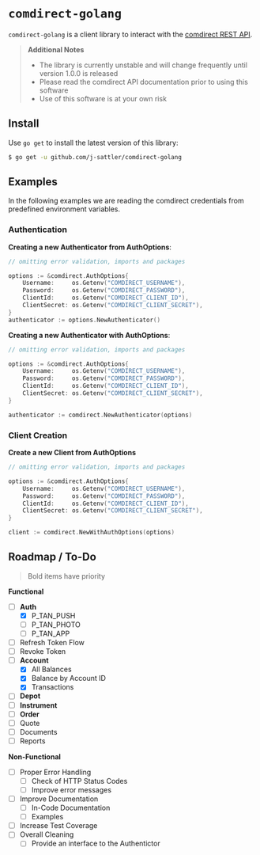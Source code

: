 `comdirect-golang`
===
`comdirect-golang` is a client library to interact with
the [comdirect REST API](https://www.comdirect.de/cms/kontakt-zugaenge-api.html).

> **Additional Notes**
> * The library is currently unstable and will change frequently until version 1.0.0 is released
> * Please read the comdirect API documentation prior to using this software
> * Use of this software is at your own risk

Install
---
Use `go get` to install the latest version of this library:

```bash
$ go get -u github.com/j-sattler/comdirect-golang
```

Examples
---
In the following examples we are reading the comdirect credentials from predefined environment variables.

### Authentication

**Creating a new Authenticator from AuthOptions**:

```go
// omitting error validation, imports and packages

options := &comdirect.AuthOptions{
    Username:     os.Getenv("COMDIRECT_USERNAME"),
    Password:     os.Getenv("COMDIRECT_PASSWORD"),
    ClientId:     os.Getenv("COMDIRECT_CLIENT_ID"),
    ClientSecret: os.Getenv("COMDIRECT_CLIENT_SECRET"),
}
authenticator := options.NewAuthenticator()
```

**Creating a new Authenticator with AuthOptions**:

```go
// omitting error validation, imports and packages

options := &comdirect.AuthOptions{
    Username:     os.Getenv("COMDIRECT_USERNAME"),
    Password:     os.Getenv("COMDIRECT_PASSWORD"),
    ClientId:     os.Getenv("COMDIRECT_CLIENT_ID"),
    ClientSecret: os.Getenv("COMDIRECT_CLIENT_SECRET"),
}

authenticator := comdirect.NewAuthenticator(options)
```

### Client Creation

**Create a new Client from AuthOptions**

```go
// omitting error validation, imports and packages

options := &comdirect.AuthOptions{
    Username:     os.Getenv("COMDIRECT_USERNAME"),
    Password:     os.Getenv("COMDIRECT_PASSWORD"),
    ClientId:     os.Getenv("COMDIRECT_CLIENT_ID"),
    ClientSecret: os.Getenv("COMDIRECT_CLIENT_SECRET"),
}

client := comdirect.NewWithAuthOptions(options)
```

Roadmap / To-Do
---
> Bold items have priority

**Functional**
* [ ] **Auth**
    * [x] P_TAN_PUSH
    * [ ] P_TAN_PHOTO
    * [ ] P_TAN_APP
* [ ] Refresh Token Flow
* [ ] Revoke Token
* [ ] **Account**
    * [x] All Balances
    * [x] Balance by Account ID
    * [x] Transactions
* [ ] **Depot**
* [ ] **Instrument**
* [ ] **Order**
* [ ] Quote
* [ ] Documents
* [ ] Reports

**Non-Functional**

* [ ] Proper Error Handling
  * [ ] Check of HTTP Status Codes
  * [ ] Improve error messages
* [ ] Improve Documentation
  * [ ] In-Code Documentation
  * [ ] Examples
* [ ] Increase Test Coverage
* [ ] Overall Cleaning
  * [ ] Provide an interface to the Authentictor